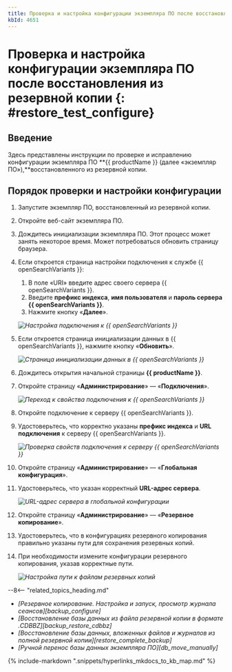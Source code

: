 ```yaml
---
title: Проверка и настройка конфигурации экземпляра ПО после восстановления из резервной копии
kbId: 4651
---
```


# Проверка и настройка конфигурации экземпляра ПО после восстановления из резервной копии {: #restore_test_configure}

## Введение

Здесь представлены инструкции по проверке и исправлению конфигурации экземпляра ПО **{{ productName }} (далее «экземпляр ПО»),**восстановленного из резервной копии.

## Порядок проверки и настройки конфигурации

1. Запустите экземпляр ПО, восстановленный из резервной копии.
2. Откройте веб-сайт экземпляра ПО.
3. Дождитесь инициализации экземпляра ПО. Этот процесс может занять некоторое время. Может потребоваться обновить страницу браузера.
4. Если откроется страница настройки подключения к службе {{ openSearchVariants }}:

    1. В поле «URI» введите адрес своего сервера {{ openSearchVariants }}.
    2. Введите **префикс индекса**, **имя пользователя** и **пароль сервера {{ openSearchVariants }}**.
    3. Нажмите кнопку «**Далее**».

    _![Настройка подключения к {{ openSearchVariants }}](https://kb.comindware.ru/assets/Picture16.png)_

5. Если откроется страница инициализации данных в {{ openSearchVariants }}, нажмите кнопку «**Обновить**».

    _![Страница инициализации данных в {{ openSearchVariants }}](https://kb.comindware.ru/assets/Picture17.png)_

6. Дождитесь открытия начальной страницы **{{ productName }}**.
7. Откройте страницу «**Администрирование**» — «**Подключения**».

    _![Переход к свойства подключения к {{ openSearchVariants }}](https://kb.comindware.ru/assets/img_64d09fd6ec3ba.png)_

8. Откройте подключение к серверу {{ openSearchVariants }}.
9. Удостоверьтесь, что корректно указаны **префикс индекса** и **URL подключения** к серверу {{ openSearchVariants }}.

    _![Проверка свойств подключения к серверу {{ openSearchVariants }}](https://kb.comindware.ru/assets/img_64d0a41fc5e0b.png)_

10. Откройте страницу «**Администрирование**» — «**Глобальная конфигурация**».
11. Удостоверьтесь, что указан корректный **URL-адрес сервера**.

    _![URL-адрес сервера в глобальной конфигурации](https://kb.comindware.ru/assets/img_64d0a4feebc80.png)_

12. Откройте страницу «**Администрирование**» — «**Резервное копирование**».
13. Удостоверьтесь, что в конфигурациях резервного копирования правильно указаны пути для сохранения резервных копий.
14. При необходимости измените конфигурации резервного копирования, указав корректные пути.

    _![Настройка пути к файлам резервных копий](https://kb.comindware.ru/assets/img_6683f199b7b30.png)_

<div class="relatedTopics" markdown="block">

--8<-- "related_topics_heading.md"

- _[Резервное копирование. Настройка и запуск, просмотр журнала сеансов][backup_configure]_
- _[Восстановление базы данных из файла резервной копии в формате .CDBBZ][backup_restore_cdbbz]_
- _[Восстановление базы данных, вложенных файлов и журналов из полной резервной копии][restore_complete_backup]_
- _[Ручной перенос базы данных экземпляра ПО][db_move_manually]_
<!-- - _[Перенос базы данных из ПО версии 4.2 для Windows в ПО версии 5 для Linux][db_migrate_4.2_to_5]_ -->

</div>

{% include-markdown ".snippets/hyperlinks_mkdocs_to_kb_map.md" %}
